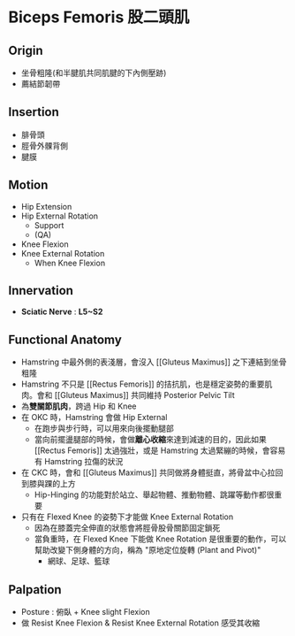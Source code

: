 # Biceps Femoris 股二頭肌
## Origin
* 坐骨粗隆(和半腱肌共同肌腱的下內側壓跡)
* 薦結節韌帶  

## Insertion
* 腓骨頭
* 脛骨外髁背側
* 腱膜  

## Motion
* Hip Extension
* Hip External Rotation
	* Support
	* (QA)
* Knee Flexion
* Knee External Rotation
	* When Knee Flexion  

## Innervation
* **Sciatic Nerve** : **L5~S2**  

## Functional Anatomy
* Hamstring 中最外側的表淺層，會沒入 [[Gluteus Maximus]] 之下連結到坐骨粗隆
* Hamstring 不只是 [[Rectus Femoris]] 的拮抗肌，也是穩定姿勢的重要肌肉。會和 [[Gluteus Maximus]] 共同維持 Posterior Pelvic Tilt
* 為**雙關節肌肉**，跨過 Hip 和 Knee
* 在 OKC 時，Hamstring 會做 Hip External
	* 在跑步與步行時，可以用來向後擺動腿部
	* 當向前擺盪腿部的時候，會做**離心收縮**來達到減速的目的，因此如果 [[Rectus Femoris]] 太過強壯，或是 Hamstring 太過緊繃的時候，會容易有 Hamstring 拉傷的狀況
* 在 CKC 時，會和 [[Gluteus Maximus]] 共同做將身體挺直，將骨盆中心拉回到膝與踝的上方
	* Hip-Hinging 的功能對於站立、舉起物體、推動物體、跳躍等動作都很重要
* 只有在 Flexed Knee 的姿勢下才能做 Knee External Rotation
	* 因為在膝蓋完全伸直的狀態會將脛骨股骨關節固定鎖死
	* 當負重時，在 Flexed Knee 下能做 Knee Rotation 是很重要的動作，可以幫助改變下側身體的方向，稱為 "原地定位旋轉 (Plant and Pivot)"
		* 網球、足球、籃球

## Palpation
* Posture : 俯臥 + Knee slight Flexion
* 做 Resist Knee Flexion & Resist Knee External Rotation 感受其收縮